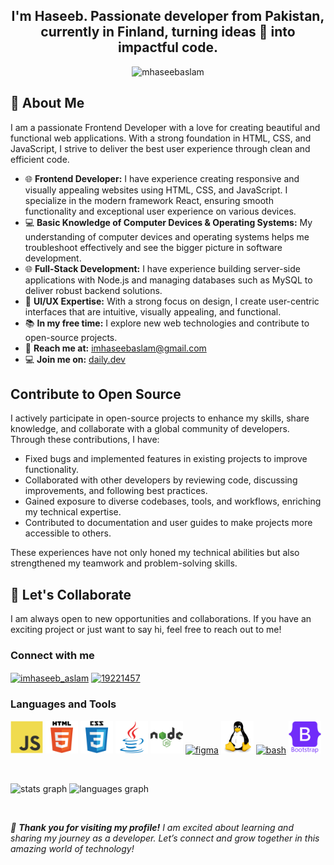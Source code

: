 <h2 align="center">I'm Haseeb. Passionate developer from Pakistan, currently in Finland, turning ideas 🚀 into impactful code.</h2>

<div align="center"><img src="https://komarev.com/ghpvc/?username=mhaseebaslam&label=Profile%20views&color=0e75b6&style=flat" alt="mhaseebaslam"/></div>

## 🚀 About Me

I am a passionate Frontend Developer with a love for creating beautiful and functional web applications. With a strong foundation in HTML, CSS, and JavaScript, I strive to deliver the best user experience through clean and efficient code.

- 🌐 **Frontend Developer:** I have experience creating responsive and visually appealing websites using HTML, CSS, and JavaScript. I specialize in the modern framework React, ensuring smooth functionality and exceptional user experience on various devices.
- 💻 **Basic Knowledge of Computer Devices & Operating Systems:** My understanding of computer devices and operating systems helps me troubleshoot effectively and see the bigger picture in software development.
- 🌐 **Full-Stack Development:** I have experience building server-side applications with Node.js and managing databases such as MySQL to deliver robust backend solutions.
- 🎨 **UI/UX Expertise:** With a strong focus on design, I create user-centric interfaces that are intuitive, visually appealing, and functional.
- 📚 **In my free time:** I explore new web technologies and contribute to open-source projects.
- 📧 **Reach me at:** [imhaseebaslam@gmail.com](mailto:imhaseebaslam@gmail.com)
- 💻 **Join me on:** [daily.dev](https://dly.to/vbB4MrEWVDh)

## Contribute to Open Source

I actively participate in open-source projects to enhance my skills, share knowledge, and collaborate with a global community of developers. Through these contributions, I have:

- Fixed bugs and implemented features in existing projects to improve functionality.
- Collaborated with other developers by reviewing code, discussing improvements, and following best practices.
- Gained exposure to diverse codebases, tools, and workflows, enriching my technical expertise.
- Contributed to documentation and user guides to make projects more accessible to others.

These experiences have not only honed my technical abilities but also strengthened my teamwork and problem-solving skills.

## 💬 Let's Collaborate

I am always open to new opportunities and collaborations. If you have an exciting project or just want to say hi, feel free to reach out to me!

### Connect with me

<p align="left">
  <a href="https://twitter.com/imhaseeb_aslam" target="blank"><img align="center" src="https://raw.githubusercontent.com/rahuldkjain/github-profile-readme-generator/master/src/images/icons/Social/twitter.svg" alt="imhaseeb_aslam" height="45" width="45"/></a>
  <a href="https://stackoverflow.com/users/19221457" target="blank"><img align="center" src="https://raw.githubusercontent.com/rahuldkjain/github-profile-readme-generator/master/src/images/icons/Social/stack-overflow.svg" alt="19221457" height="45" width="45"/></a>
</p>

### Languages and Tools

<p>
  <a href="https://developer.mozilla.org/en-US/docs/Web/JavaScript" target="_blank" rel="noreferrer"><img src="https://raw.githubusercontent.com/devicons/devicon/master/icons/javascript/javascript-original.svg" alt="javascript" width="52" height="52" /></a>
  <a href="https://www.w3.org/html/" target="_blank" rel="noreferrer"><img src="https://raw.githubusercontent.com/devicons/devicon/master/icons/html5/html5-original-wordmark.svg" alt="html5" width="52" height="52" /></a>
  <a href="https://www.w3schools.com/css/" target="_blank" rel="noreferrer"><img src="https://raw.githubusercontent.com/devicons/devicon/master/icons/css3/css3-original-wordmark.svg" alt="css3" width="52" height="52" /></a>
  <a href="https://www.java.com" target="_blank" rel="noreferrer"><img src="https://raw.githubusercontent.com/devicons/devicon/master/icons/java/java-original.svg" alt="java" width="52" height="52" /></a>
  <a href="https://nodejs.org" target="_blank" rel="noreferrer"><img src="https://raw.githubusercontent.com/devicons/devicon/master/icons/nodejs/nodejs-original-wordmark.svg" alt="nodejs" width="52" height="52" /></a>
  <a href="https://www.figma.com/" target="_blank" rel="noreferrer"><img src="https://www.vectorlogo.zone/logos/figma/figma-icon.svg" alt="figma" width="52" height="52" /></a>
  <a href="https://www.linux.org/" target="_blank" rel="noreferrer"><img src="https://raw.githubusercontent.com/devicons/devicon/master/icons/linux/linux-original.svg" alt="linux" width="52" height="52" /></a>
  <a href="https://www.gnu.org/software/bash/" target="_blank" rel="noreferrer"><img src="https://www.vectorlogo.zone/logos/gnu_bash/gnu_bash-icon.svg" alt="bash" width="52" height="52" /></a>
  <a href="https://getbootstrap.com" target="_blank" rel="noreferrer"><img src="https://raw.githubusercontent.com/devicons/devicon/master/icons/bootstrap/bootstrap-plain-wordmark.svg" alt="bootstrap" width="52" height="52" /></a>
</p>

&nbsp;

<div>
  <img src="https://github-readme-stats.vercel.app/api?username=mhaseebaslam&hide_title=false&rank_icon=percentile&show_icons=true&include_all_commits=true&count_private=true&disable_animations=false&theme=github_dark_dimmed&locale=en&hide_border=false&order=1" height="150" alt="stats graph"/>
  <img src="https://github-readme-stats.vercel.app/api/top-langs?username=mhaseebaslam&locale=en&hide_title=false&layout=compact&card_width=320&langs_count=5&theme=github_dark_dimmed&hide_border=false&order=2" height="150" alt="languages graph"/>
</div>

&nbsp;

_🌟 **Thank you for visiting my profile!** I am excited about learning and sharing my journey as a developer. Let’s connect and grow together in this amazing world of technology!_

<!-- <h3 align="left">Support:</h3>
<div>
  <p>If you find my work helpful, consider supporting me to keep my projects growing!</p>
  <a href="https://www.buymeacoffee.com/mhaseebaslam"> <img align="left" src="https://cdn.buymeacoffee.com/buttons/v2/default-yellow.png" height="50" width="210" alt="mhaseebaslam" /></a>
</div> -->
